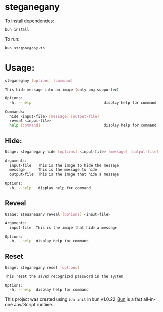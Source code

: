 # steganegany

To install dependencies:

```bash
bun install
```

To run:

```bash
bun steganegany.ts
```

# Usage: 
```bash
steganegany [options] [command]

This hide message into an image (only png supported)

Options:
  -h, --help                                 display help for command

Commands:
  hide <input-file> [message] [output-file]
  reveal <input-file>
  help [command]                             display help for command
```

## Hide:
```bash
Usage: steganegany hide [options] <input-file> [message] [output-file]

Arguments:
  input-file   This is the image to hide the message
  message      This is the message to hide
  output-file  This is the image that hide a message

Options:
  -h, --help   display help for command
```

## Reveal
```bash
Usage: steganegany reveal [options] <input-file>

Arguments:
  input-file  This is the image that hide a message

Options:
  -h, --help  display help for command
```
## Reset
```bash
Usage: steganegany reset [options]

This reset the saved recognized password in the system

Options:
  -h, --help  display help for command
```

This project was created using `bun init` in bun v1.0.22. [Bun](https://bun.sh) is a fast all-in-one JavaScript runtime.
